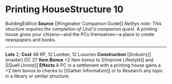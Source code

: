 ﻿---
cost: 48 RP, 12 Lumber, 12 Luxuries
id: '77'
level: '10'
name: Printing House
rarity: Common
source: '[[DATABASE/source/Kingmaker Companion Guide|Kingmaker Companion Guide]]'
trait:
- '[[DATABASE/trait/Building|Building]]'
- '[[DATABASE/trait/Edifice|Edifice]]'
type: Kingdom Structure

---
# Printing House<span class="item-type">Structure 10</span>

<span class="item-trait">Building</span><span class="item-trait">Edifice</span>
**Source** [[Kingmaker Companion Guide]]
_Nethys note: This structure requires the completion of Linzi's companion quest._
A printing house gives your citizens—and the PCs themselves—a place to create newspapers and books.

---
**Lots** 2; **Cost** 48 RP, 12 Lumber, 12 Luxuries
**Construction** [[Industry]] (master) DC 27
**Item Bonus** +2 item bonus to [[Improve Lifestyle]] and [[Quell Unrest]]
**Effects** A PC in a settlement with a printing house gains a +2 item bonus to checks to [[Gather Information]] or to Research any topic in a library or similar structure.